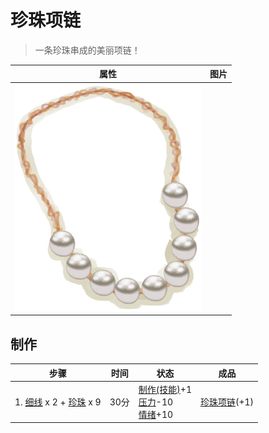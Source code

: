 # 珍珠项链  
> 一条珍珠串成的美丽项链！  
  
  属性  |   图片   
 ----  |  ----:   
   |  ![](Sprite/PearlNecklace.png)   
  
## 制作  
步骤  |  时间  |  状态  |  成品  
----  |  ----  |  ----  |  ----  
1. [细线](CordFiber.md) x 2 + [珍珠](Pearl.md) x 9  |  30分  |  [制作(技能)](Skill_Crafting.md)+1<br>[压力](Stress.md)-10<br>[情绪](Morale.md)+10  |  [珍珠项链](PearlNecklace.md)(+1)  
